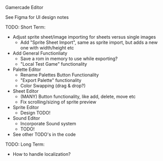 Gamercade Editor

See Figma for UI design notes

TODO: Short Term:
- Adjust sprite sheet/image importing for sheets versus single images
    - Add "Sprite Sheet Import", same as sprite import, but adds a new one with width/height etc
- Add General Functionliaty
    - Save a rom in memory to use while exporting?
    - "Local Test Game" functionality
- Palette Editor
    - Rename Palettes Button Functionality
    - "Export Palette" functionality
    - Color Swapping (drag & drop?)
- Sheet Editor
    - (MANY) Button functionality, like add, delete, move etc
    - Fix scrolling/sizing of sprite preview
- Sprite Editor
    - Design TODO!
- Sound Editor
    - Incorporate Sound system
    - TODO!
- See other TODO's in the code

TODO: Long Term:
- How to handle localization?
